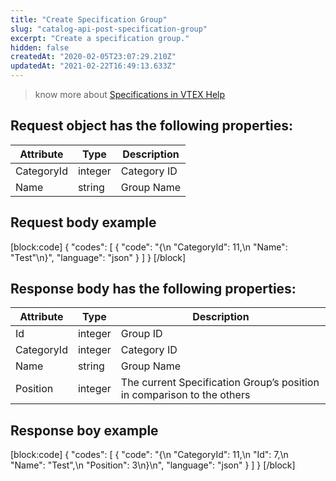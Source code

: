 ```yaml
---
title: "Create Specification Group"
slug: "catalog-api-post-specification-group"
excerpt: "Create a specification group."
hidden: false
createdAt: "2020-02-05T23:07:29.210Z"
updatedAt: "2021-02-22T16:49:13.633Z"
---
```

> know more about [Specifications in VTEX Help](https://help.vtex.com/en/search/Specifications)


## Request object has the following properties:

| Attribute  | Type    | Description                                                            |
| ---------- | ------- | ---------------------------------------------------------------------- |
| CategoryId | integer | Category ID                                                            |
| Name       | string  | Group Name                                                             |

## Request body example
[block:code]
{
  "codes": [
    {
      "code": "{\n    \"CategoryId\": 11,\n    \"Name\": \"Test\"\n}",
      "language": "json"
    }
  ]
}
[/block]
## Response body has the following properties:

| Attribute  | Type    | Description                                                            |
| ---------- | ------- | ---------------------------------------------------------------------- |
| Id | integer | Group ID                                                            |
| CategoryId | integer | Category ID                                                            |
| Name       | string  | Group Name                                                             |
| Position   | integer | The current Specification Group’s position in comparison to the others |

## Response boy example
[block:code]
{
  "codes": [
    {
      "code": "{\n    \"CategoryId\": 11,\n    \"Id\": 7,\n    \"Name\": \"Test\",\n    \"Position\": 3\n}\n",
      "language": "json"
    }
  ]
}
[/block]